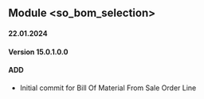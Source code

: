 ## Module <so_bom_selection>

####  22.01.2024
#### Version 15.0.1.0.0
#### ADD

- Initial commit for Bill Of Material From Sale Order Line
